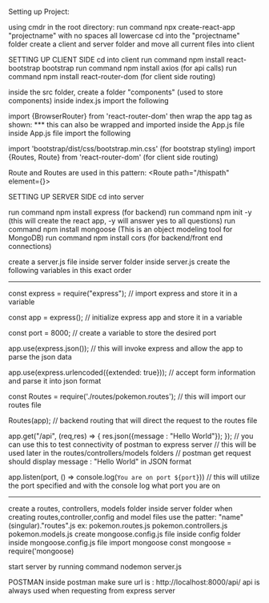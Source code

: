 Setting up Project:

using cmdr in the root directory:
run command npx create-react-app "projectname" with no spaces all lowercase
cd into the "projectname" folder
create a client and server folder and move all current files into client

SETTING UP CLIENT SIDE
cd into client
run command npm install react-bootstrap bootstrap
run command npm install axios (for api calls)
run command npm install react-router-dom (for client side routing)

inside the src folder, create a folder "components" (used to store components)
inside index.js import the following

import {BrowserRouter} from 'react-router-dom'
then wrap the app tag as shown:
<BrowserRouter>
<App />
</BrowserRouter>
\*\*\* this can also be wrapped and imported inside the App.js file
inside App.js file import the following

import 'bootstrap/dist/css/bootstrap.min.css' (for bootstrap styling)
import {Routes, Route} from 'react-router-dom' (for client side routing)

Route and Routes are used in this pattern:
<Routes>
<Route path="/thispath" element={<component />}></Route>
</Routes>

SETTING UP SERVER SIDE
cd into server

run command npm install express (for backend)
run command npm init -y (this will create the react app, -y will answer yes to all questions)
run command npm install mongoose (This is an object modeling tool for MongoDB)
run command npm install cors (for backend/front end connections)

create a server.js file inside server folder
inside server.js create the following variables in this exact order

---

const express = require("express");
// import express and store it in a variable

const app = express();
// initialize express app and store it in a variable

const port = 8000;
// create a variable to store the desired port

app.use(express.json());
// this will invoke express and allow the app to parse the json data

app.use(express.urlencoded({extended: true}));
// accept form information and parse it into json format

const Routes = require('./routes/pokemon.routes');
// this will import our routes file

Routes(app);
// backend routing that will direct the request to the routes file

app.get("/api", (req,res) => {
res.json({message : "Hello World"});
});
// you can use this to test connectivity of postman to express server
// this will be used later in the routes/controllers/models folders
// postman get request should display message : "Hello World" in JSON format

app.listen(port, () => console.log(`You are on port ${port}`))
// this will utilize the port specified and with the console log what port you are on

---

create a routes, controllers, models folder inside server folder
when creating routes,controller,config and model files use the patter:
"name"(singular)."routes".js
ex: pokemon.routes.js
pokemon.controllers.js
pokemon.models.js
create mongoose.config.js file inside config folder
inside mongoose.config.js file import mongoose
const mongoose = require('mongoose)

start server by running command
nodemon server.js

POSTMAN
inside postman make sure url is : http://localhost:8000/api/
api is always used when requesting from express server

